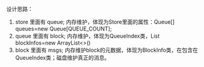 设计思路：

1. store 里面有 queue;  内存维护，体现为Store里面的属性：Queue[] queues=new Queue[QUEUE_COUNT];
2. queue 里面有 block;  内存维护，体现为QueueIndex类，List<BlockInfo> blockInfos=new ArrayList<>()
3. block 里面有 msgs;   内存维护block的元数据，体现为BlockInfo类，在包含在QueueIndex类；磁盘维护真正的消息。

